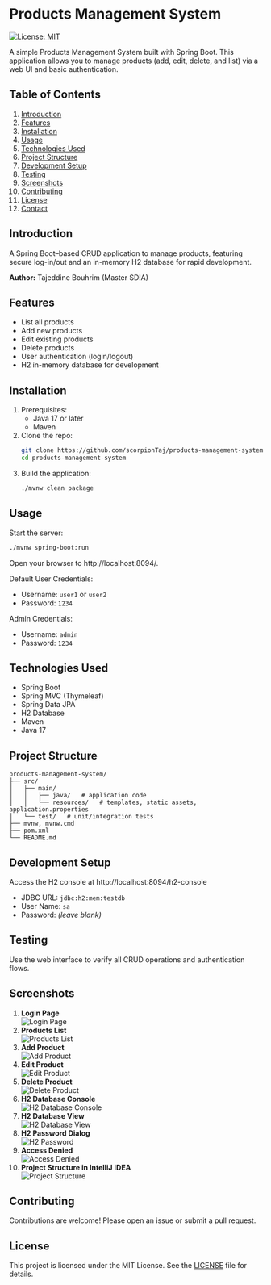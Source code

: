 # Products Management System

[![License: MIT](https://img.shields.io/badge/License-MIT-green.svg)](LICENSE) 

A simple Products Management System built with Spring Boot. This application allows you to manage products (add, edit, delete, and list) via a web UI and basic authentication.

## Table of Contents
1. [Introduction](#introduction)
2. [Features](#features)
3. [Installation](#installation)
4. [Usage](#usage)
5. [Technologies Used](#technologies-used)
6. [Project Structure](#project-structure)
7. [Development Setup](#development-setup)
8. [Testing](#testing)
9. [Screenshots](#screenshots)
10. [Contributing](#contributing)
11. [License](#license)
12. [Contact](#contact)

## Introduction
A Spring Boot–based CRUD application to manage products, featuring secure log-in/out and an in-memory H2 database for rapid development.

**Author:** Tajeddine Bouhrim (Master SDIA)

## Features
- List all products
- Add new products
- Edit existing products
- Delete products
- User authentication (login/logout)
- H2 in-memory database for development

## Installation
1. Prerequisites:
   - Java 17 or later
   - Maven
2. Clone the repo:
   ```bash
   git clone https://github.com/scorpionTaj/products-management-system.git
   cd products-management-system
   ```
3. Build the application:
   ```bash
   ./mvnw clean package
   ```

## Usage
Start the server:
```bash
./mvnw spring-boot:run
```
Open your browser to http://localhost:8094/.

Default User Credentials:
- Username: `user1` or `user2`
- Password: `1234`

Admin Credentials:
- Username: `admin`
- Password: `1234`

## Technologies Used
- Spring Boot
- Spring MVC (Thymeleaf)
- Spring Data JPA
- H2 Database
- Maven
- Java 17

## Project Structure
```
products-management-system/
├── src/
│   ├── main/
│   │   ├── java/   # application code
│   │   └── resources/   # templates, static assets, application.properties
│   └── test/   # unit/integration tests
├── mvnw, mvnw.cmd
├── pom.xml
└── README.md
```

## Development Setup
Access the H2 console at http://localhost:8094/h2-console  
- JDBC URL: `jdbc:h2:mem:testdb`  
- User Name: `sa`  
- Password: *(leave blank)*

## Testing
Use the web interface to verify all CRUD operations and authentication flows.

## Screenshots

1. **Login Page**  
   ![Login Page](images/login_page.png)
2. **Products List**  
   ![Products List](images/page_index.png)
3. **Add Product**  
   ![Add Product](images/add_product.png)
4. **Edit Product**  
   ![Edit Product](images/edit.png)
5. **Delete Product**  
   ![Delete Product](images/delete.png)
6. **H2 Database Console**  
   ![H2 Database Console](images/H2_database.png)
7. **H2 Database View**  
   ![H2 Database View](images/H2_database_view.png)
8. **H2 Password Dialog**  
   ![H2 Password](images/H2_password.png)
9. **Access Denied**  
   ![Access Denied](images/access_denied.png)
10. **Project Structure in IntelliJ IDEA**  
    ![Project Structure](images/vizPremierduData.png)

## Contributing
Contributions are welcome! Please open an issue or submit a pull request.

## License

This project is licensed under the MIT License. See the [LICENSE](LICENSE) file for details.

